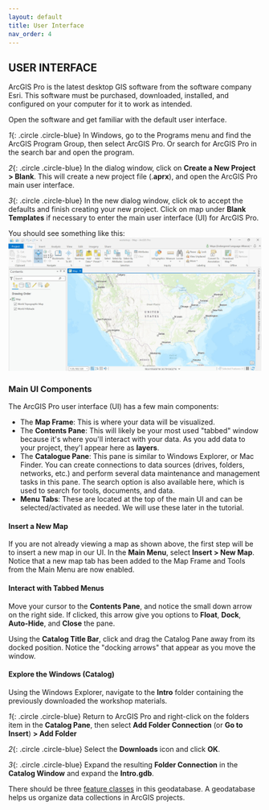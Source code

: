 ```yaml
---
layout: default
title: User Interface
nav_order: 4
---
```


## USER INTERFACE
ArcGIS Pro is the latest desktop GIS software from the software company Esri. This software must be purchased, downloaded, installed, and configured on your computer for it to work as intended.

Open the software and get familiar with the default user interface.

*1*{: .circle .circle-blue} In Windows, go to the Programs menu and find the ArcGIS Program Group, then select ArcGIS Pro. Or search for ArcGIS Pro in the search bar and open the program.

*2*{: .circle .circle-blue} In the dialog window, click on **Create a New Project > Blank**. This will create a new project file (.**aprx**), and open the ArcGIS Pro main user interface.

*3*{: .circle .circle-blue} In the new dialog window, click ok to accept the defaults and finish creating your new project. Click on map under **Blank Templates** if necessary to enter the main user interface (UI) for ArcGIS Pro.

You should see something like this:
![mainUI_pro.jpg](https://raw.githubusercontent.com/fiddleHeads/intro-to-arcgis-pro/master/content/images/mainUI_pro.jpg)

### Main UI Components
The ArcGIS Pro user interface (UI) has a few main components:
- The **Map Frame**: This is where your data will be visualized.
- The **Contents Pane**: This will likely be your most used "tabbed" window because it's where you'll interact with your data. As you add data to your project, they'l appear here as **layers**.
- The **Catalogue Pane**: This pane is similar to Windows Explorer, or Mac Finder. You can create connections to data sources (drives, folders, networks, etc.) and perform several data maintenance and management tasks in this pane. The search option is also available here, which is used to search for tools, documents, and data.
- **Menu Tabs**: These are located at the top of the main UI and can be  selected/activated as needed. We will use these later in the tutorial.

#### Insert a New Map
If you are not already viewing a map as shown above, the first step will be to insert a new map in our UI.
In the **Main Menu**, select **Insert > New Map**. Notice that a new map tab has been added to the Map Frame and Tools from the Main Menu are now enabled.

#### Interact with Tabbed Menus
 Move your cursor to the **Contents Pane**, and notice the small down arrow on the right side. If clicked, this arrow give you options to **Float**, **Dock**, **Auto-Hide**, and **Close** the pane.    

Using the **Catalog Title Bar**, click and drag the Catalog Pane away from its docked position. Notice the "docking arrows" that appear as you move the window.

#### Explore the Windows (Catalog)

Using the Windows Explorer, navigate to the **Intro** folder containing the previously downloaded the workshop materials.

*1*{: .circle .circle-blue} Return to ArcGIS Pro and right-click on the folders item in the **Catalog Pane**, then select **Add Folder Connection** (or **Go to Insert**) **> Add Folder**

*2*{: .circle .circle-blue} Select the **Downloads** icon and click **OK**.

*3*{: .circle .circle-blue} Expand the resulting **Folder Connection** in the **Catalog Window** and expand the **Intro.gdb**.

There should be three [feature classes](https://pro.arcgis.com/en/pro-app/latest/help/data/geodatabases/overview/feature-class-basics.htm) in this geodatabase. A geodatabase helps us organize data collections in ArcGIS projects.
